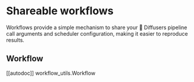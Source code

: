 # Shareable workflows

Workflows provide a simple mechanism to share your 🤗 Diffusers pipeline call arguments and scheduler configuration, making it easier to reproduce results. 

## Workflow

[[autodoc]] workflow_utils.Workflow